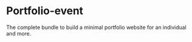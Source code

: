 # Portfolio-event
The complete bundle to build a minimal portfolio website for an individual and more.
